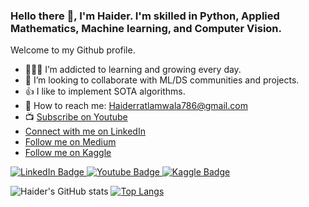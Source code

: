 ### Hello there 👋, I'm Haider. I'm skilled in Python, Applied Mathematics, Machine learning, and Computer Vision.

Welcome to my Github profile.

- 👨🏼‍💻 I’m addicted to learning and growing every day.
- 👯 I’m looking to collaborate with ML/DS communities and projects.
- 👍 I like to implement SOTA algorithms.
- :e-mail: How to reach me: Haiderratlamwala786@gmail.com
- :tv: [Subscribe on Youtube](https://www.youtube.com/channel/UCLejUSp6pBodGBGpF7t2FDw)
- [Connect with me on LinkedIn](https://www.linkedin.com/in/haider-ali-32b66a131/)
- [Follow me on Medium](https://medium.com/@h_ali)
- [Follow me on Kaggle](https://www.kaggle.com/haiderali20)

<div id="badges">
  <a href="https://www.linkedin.com/in/hali20/">
    <img src="https://img.shields.io/badge/LinkedIn-skyblue?style=for-the-badge&logo=linkedin&logoColor=white" alt="LinkedIn Badge"/>
  </a>
  <a href="https://github.com/AliHaider20">
    <img src="https://img.shields.io/badge/Github-gray?style=for-the-badge&logo=youtube&logoColor=white" alt="Youtube Badge"/>
  </a>
  <a href="https://www.kaggle.com/haiderali20">
    <img src="https://img.shields.io/badge/Kaggle-blue?style=for-the-badge&logo=Kaggle&logoColor=white" alt="Kaggle Badge"/>
  </a>
</div>


![Haider's GitHub stats](https://github-readme-stats.vercel.app/api?username=AliHaider20&show_icons=true)
[![Top Langs](https://github-readme-stats.vercel.app/api/top-langs/?username=AliHaider20)](https://github.com/anuraghazra/github-readme-stats)

